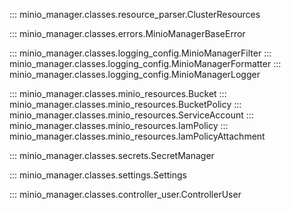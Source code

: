 ::: minio_manager.classes.resource_parser.ClusterResources

::: minio_manager.classes.errors.MinioManagerBaseError

::: minio_manager.classes.logging_config.MinioManagerFilter
::: minio_manager.classes.logging_config.MinioManagerFormatter
::: minio_manager.classes.logging_config.MinioManagerLogger

::: minio_manager.classes.minio_resources.Bucket
::: minio_manager.classes.minio_resources.BucketPolicy
::: minio_manager.classes.minio_resources.ServiceAccount
::: minio_manager.classes.minio_resources.IamPolicy
::: minio_manager.classes.minio_resources.IamPolicyAttachment

::: minio_manager.classes.secrets.SecretManager

::: minio_manager.classes.settings.Settings

::: minio_manager.classes.controller_user.ControllerUser
